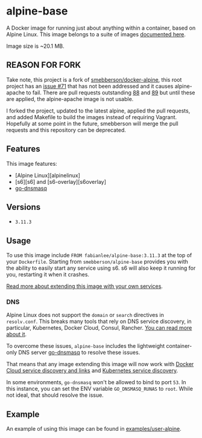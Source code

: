 # alpine-base

A Docker image for running just about anything within a container, based on Alpine Linux.
This image belongs to a suite of images [documented here][dockeralpine].

Image size is ~20.1 MB.

## REASON FOR FORK

Take note, this project is a fork of [smebberson/docker-alpine](https://github.com/smebberson/docker-alpine), this root project has an [issue #71](https://github.com/smebberson/docker-alpine/issues/71) that has not been addressed and it causes alpine-apache to fail.  There are pull requests outstanding [88](https://github.com/smebberson/docker-alpine/pull/88) and [89](https://github.com/smebberson/docker-alpine/pull/89) but until these are applied, the alpine-apache image is not usable.

I forked the project, updated to the latest alpine, applied the pull requests, and added Makefile to build the images instead of requiring Vagrant.  Hopefully at some point in the future, smebberson will merge the pull requests and this repository can be deprecated.


## Features

This image features:

- [Alpine Linux][alpinelinux]
- [s6][s6] and [s6-overlay][s6overlay]
- [go-dnsmasq][godnsmasq]

## Versions

- `3.11.3`

## Usage

To use this image include `FROM fabianlee/alpine-base:3.11.3` at the top of your `Dockerfile`. Starting from `smebberson/alpine-base` provides you with the ability to easily start any service using s6. s6 will also keep it running for you, restarting it when it crashes.

[Read more about extending this image with your own services](https://github.com/smebberson/docker-alpine/tree/master/#using-services).

### DNS

Alpine Linux does not support the `domain` or `search` directives in `resolv.conf`. This breaks many tools that rely on DNS service discovery, in particular, Kubernetes, Docker Cloud, Consul, Rancher. [You can read more about it](http://gliderlabs.viewdocs.io/docker-alpine/caveats/).

To overcome these issues, `alpine-base` includes the lightweight container-only DNS server [go-dnsmasq][godnsmasq] to resolve these issues.

That means that any image extending this image will now work with [Docker Cloud service discovery and links](https://docs.docker.com/docker-cloud/apps/service-links/) and [Kubernetes service discovery](https://github.com/kubernetes/kubernetes/blob/master/docs/user-guide/services.md#dns).

In some environments, `go-dnsmasq` won't be allowed to bind to port `53`. In this instance, you can set the ENV variable `GO_DNSMASQ_RUNAS` to `root`. While not ideal, that should resolve the issue.

## Example

An example of using this image can be found in [examples/user-alpine](alpinebaseexample).

[alpinebaseexample]: https://github.com/smebberson/docker-alpine/tree/master/examples/user-alpine
[godnsmasq]: https://github.com/janeczku/go-dnsmasq
[dockeralpine]: https://github.com/smebberson/docker-alpine

